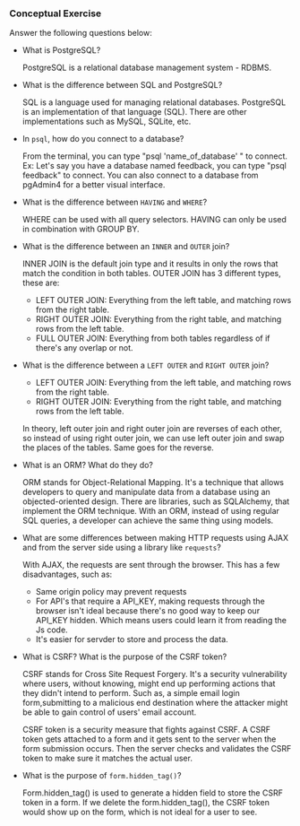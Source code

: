 ### Conceptual Exercise

Answer the following questions below:

- What is PostgreSQL?
  
  PostgreSQL is a relational database management system - RDBMS.

- What is the difference between SQL and PostgreSQL?

  SQL is a language used for managing relational databases. PostgreSQL is an implementation of that language (SQL). There are other implementations such as MySQL, SQLite, etc.

- In `psql`, how do you connect to a database?

  From the terminal, you can type "psql 'name_of_database' " to connect. Ex: Let's say you have a database named feedback, you can type "psql feedback" to connect. You can also connect to a database from pgAdmin4 for a better visual interface.

- What is the difference between `HAVING` and `WHERE`?

  WHERE can be used with all query selectors. HAVING can only be used in combination with GROUP BY.

- What is the difference between an `INNER` and `OUTER` join?

  INNER JOIN is the default join type and it results in only the rows that match the condition in both tables. OUTER JOIN has 3 different types, these are: 
    - LEFT OUTER JOIN: Everything from the left table, and matching rows from the right table.
    - RIGHT OUTER JOIN: Everything from the right table, and matching rows from the left table.
    - FULL OUTER JOIN: Everything from both tables regardless of if there's any overlap or not.

- What is the difference between a `LEFT OUTER` and `RIGHT OUTER` join?
  
    - LEFT OUTER JOIN: Everything from the left table, and matching rows from the right table.
    - RIGHT OUTER JOIN: Everything from the right table, and matching rows from the left table.

    In theory, left outer join and right outer join are reverses of each other, so instead of using right outer join, we can use left outer join and swap the places of the tables. Same goes for the reverse.

- What is an ORM? What do they do?

  ORM stands for Object-Relational Mapping. It's a technique that allows developers to query and manipulate data from a database using an objected-oriented design. There are libraries, such as SQLAlchemy, that implement the ORM technique. With an ORM, instead of using regular SQL queries, a developer can achieve the same thing using models.

- What are some differences between making HTTP requests using AJAX 
  and from the server side using a library like `requests`?

  With AJAX, the requests are sent through the browser. This has a few disadvantages, such as:
    - Same origin policy may prevent requests
    - For API's that require a API_KEY, making requests through the browser isn't ideal because there's no good way to keep our API_KEY hidden. Which means users could learn it from reading the Js code.
    - It's easier for servder to store and process the data. 

- What is CSRF? What is the purpose of the CSRF token?
  
  CSRF stands for Cross Site Request Forgery. It's a security vulnerability where users, without knowing, might end up performing actions that they didn't intend to perform. Such as, a simple email login form,submitting to a malicious end destination where the attacker might be able to gain control of users' email account.

  CSRF token is a security measure that fights against CSRF. A CSRF token gets attached to a form and it gets sent to the server when the form submission occurs. Then the server checks and validates the CSRF token to make sure it matches the actual user.

- What is the purpose of `form.hidden_tag()`?

  Form.hidden_tag() is used to generate a hidden field to store the CSRF token in a form. If we delete the form.hidden_tag(), the CSRF token would show up on the form, which is not ideal for a user to see.